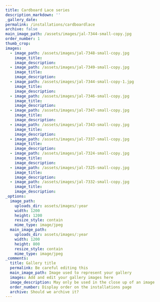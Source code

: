 ```yaml
---
title: Cardboard Lace series
description_markdown: ''
_gallery_date:
permalink: /installations/cardboardlace
archive: false
main_image_path: /assets/images/jal-7344-small-copy.jpg
order_number: 1
thumb_crop:
images:
  - image_path: /assets/images/jal-7348-small-copy.jpg
    image_title:
    image_description:
  - image_path: /assets/images/jal-7349-small-copy.jpg
    image_title:
    image_description:
  - image_path: /assets/images/jal-7344-small-copy-1.jpg
    image_title:
    image_description:
  - image_path: /assets/images/jal-7346-small-copy.jpg
    image_title:
    image_description:
  - image_path: /assets/images/jal-7347-small-copy.jpg
    image_title:
    image_description:
  - image_path: /assets/images/jal-7343-small-copy.jpg
    image_title:
    image_description:
  - image_path: /assets/images/jal-7337-small-copy.jpg
    image_title:
    image_description:
  - image_path: /assets/images/jal-7324-small-copy.jpg
    image_title:
    image_description:
  - image_path: /assets/images/jal-7325-small-copy.jpg
    image_title:
    image_description:
  - image_path: /assets/images/jal-7332-small-copy.jpg
    image_title:
    image_description:
_options:
  image_path:
    uploads_dir: assets/images/:year
    width: 1200
    height: 1200
    resize_style: contain
    mime_type: image/jpeg
  main_image_path:
    uploads_dir: assets/images/:year
    width: 1200
    height: 800
    resize_style: contain
    mime_type: image/jpeg
_comments:
  title: Gallery title
  permalink: Be careful editing this
  main_image_path: Image used to represent your gallery
  images: Add and edit your gallery images here
  image_description: May only be used in the close up of an image
  order_number: Display order on the installations page
  archive: Should we archive it?
---
```

